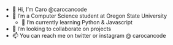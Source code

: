- 👋 Hi, I’m Caro @carocancode
- 👀 I’m a Computer Science student at Oregon State University
  - 🌱 I’m currently learning Python & Javascript
- 💞️ I’m looking to collaborate on projects
- 📫 You can reach me on twitter or instagram @ carocancode

<!---
carocancode/carocancode is a ✨ special ✨ repository because its `README.md` (this file) appears on your GitHub profile.
You can click the Preview link to take a look at your changes.
--->
